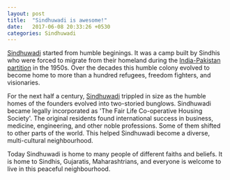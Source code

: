 ```yaml
---
layout: post
title:  "Sindhuwadi is awesome!"
date:   2017-06-08 20:33:26 +0530
categories: Sindhuwadi
---
```

[Sindhuwadi][Sindhuwadi] started from humble beginings. It was a camp built by Sindhis who were forced to migrate from their homeland during the [India-Pakistan partition][partition] in the 1950s. Over the decades this humble colony evolved to become home to more than a hundred refugees, freedom fighters, and visionaries. 

For the next half a century, [Sindhuwadi][Sindhuwadi] trippled in size as the humble homes of the founders evolved into two-storied bunglows. Sindhuwadi became legally incorporated as 'The Fair Life Co-operative Housing Society'. The original residents found international success in business, medicine, engineering, and other noble professions. Some of them shifted to other parts of the world. This helped Sindhuwadi become a diverse, multi-cultural neighbourhood.

Today Sindhuwadi is home to many people of different faiths and beliefs. It is home to Sindhis, Gujaratis, Maharashtrians, and everyone is welcome to live in this peaceful neighbourhood.

[Sindhuwadi]: https://sindhuwadi.com/
[partition]: https://en.wikipedia.org/wiki/Partition_of_India